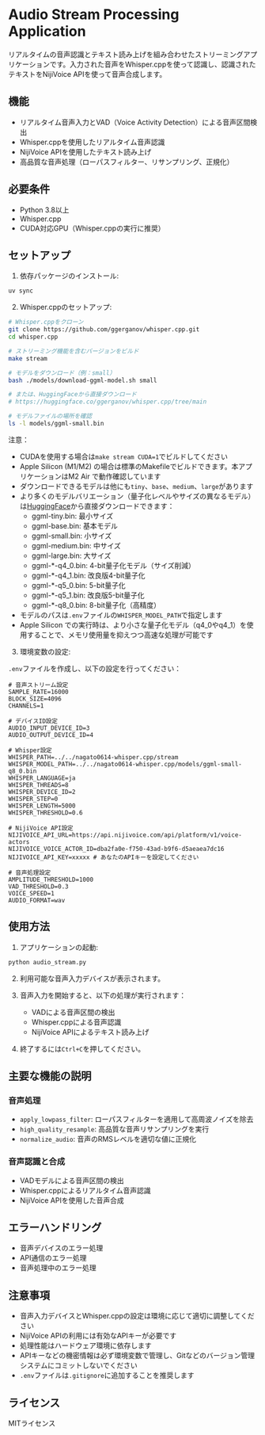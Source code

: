 # Audio Stream Processing Application

リアルタイムの音声認識とテキスト読み上げを組み合わせたストリーミングアプリケーションです。入力された音声をWhisper.cppを使って認識し、認識されたテキストをNijiVoice APIを使って音声合成します。

## 機能

- リアルタイム音声入力とVAD（Voice Activity Detection）による音声区間検出
- Whisper.cppを使用したリアルタイム音声認識
- NijiVoice APIを使用したテキスト読み上げ
- 高品質な音声処理（ローパスフィルター、リサンプリング、正規化）

## 必要条件

- Python 3.8以上
- Whisper.cpp
- CUDA対応GPU（Whisper.cppの実行に推奨）

## セットアップ

1. 依存パッケージのインストール:

```bash
uv sync
```

2. Whisper.cppのセットアップ:

```bash
# Whisper.cppをクローン
git clone https://github.com/ggerganov/whisper.cpp.git
cd whisper.cpp

# ストリーミング機能を含むバージョンをビルド
make stream

# モデルをダウンロード（例：small）
bash ./models/download-ggml-model.sh small

# または、HuggingFaceから直接ダウンロード
# https://huggingface.co/ggerganov/whisper.cpp/tree/main

# モデルファイルの場所を確認
ls -l models/ggml-small.bin
```

注意：
- CUDAを使用する場合は`make stream CUDA=1`でビルドしてください
- Apple Silicon (M1/M2) の場合は標準のMakefileでビルドできます。本アプリケーションはM2 Air で動作確認しています
- ダウンロードできるモデルは他にも`tiny`、`base`、`medium`、`large`があります
- より多くのモデルバリエーション（量子化レベルやサイズの異なるモデル）は[HuggingFace](https://huggingface.co/ggerganov/whisper.cpp/tree/main)から直接ダウンロードできます：
  - ggml-tiny.bin: 最小サイズ
  - ggml-base.bin: 基本モデル
  - ggml-small.bin: 小サイズ
  - ggml-medium.bin: 中サイズ
  - ggml-large.bin: 大サイズ
  - ggml-*-q4_0.bin: 4-bit量子化モデル（サイズ削減）
  - ggml-*-q4_1.bin: 改良版4-bit量子化
  - ggml-*-q5_0.bin: 5-bit量子化
  - ggml-*-q5_1.bin: 改良版5-bit量子化
  - ggml-*-q8_0.bin: 8-bit量子化（高精度）
- モデルのパスは`.env`ファイルの`WHISPER_MODEL_PATH`で指定します
- Apple Silicon での実行時は、より小さな量子化モデル（q4_0やq4_1）を使用することで、メモリ使用量を抑えつつ高速な処理が可能です

3. 環境変数の設定:

`.env`ファイルを作成し、以下の設定を行ってください：

```env
# 音声ストリーム設定
SAMPLE_RATE=16000
BLOCK_SIZE=4096
CHANNELS=1

# デバイスID設定
AUDIO_INPUT_DEVICE_ID=3
AUDIO_OUTPUT_DEVICE_ID=4

# Whisper設定
WHISPER_PATH=../../nagato0614-whisper.cpp/stream
WHISPER_MODEL_PATH=../../nagato0614-whisper.cpp/models/ggml-small-q8_0.bin
WHISPER_LANGUAGE=ja
WHISPER_THREADS=8
WHISPER_DEVICE_ID=2
WHISPER_STEP=0
WHISPER_LENGTH=5000
WHISPER_THRESHOLD=0.6

# NijiVoice API設定
NIJIVOICE_API_URL=https://api.nijivoice.com/api/platform/v1/voice-actors
NIJIVOICE_VOICE_ACTOR_ID=dba2fa0e-f750-43ad-b9f6-d5aeaea7dc16
NIJIVOICE_API_KEY=xxxxx # あなたのAPIキーを設定してください

# 音声処理設定
AMPLITUDE_THRESHOLD=1000
VAD_THRESHOLD=0.3
VOICE_SPEED=1
AUDIO_FORMAT=wav
```

## 使用方法

1. アプリケーションの起動:

```bash
python audio_stream.py
```

2. 利用可能な音声入力デバイスが表示されます。

3. 音声入力を開始すると、以下の処理が実行されます：
   - VADによる音声区間の検出
   - Whisper.cppによる音声認識
   - NijiVoice APIによるテキスト読み上げ

4. 終了するには`Ctrl+C`を押してください。

## 主要な機能の説明

### 音声処理

- `apply_lowpass_filter`: ローパスフィルターを適用して高周波ノイズを除去
- `high_quality_resample`: 高品質な音声リサンプリングを実行
- `normalize_audio`: 音声のRMSレベルを適切な値に正規化

### 音声認識と合成

- VADモデルによる音声区間の検出
- Whisper.cppによるリアルタイム音声認識
- NijiVoice APIを使用した音声合成

## エラーハンドリング

- 音声デバイスのエラー処理
- API通信のエラー処理
- 音声処理中のエラー処理

## 注意事項

- 音声入力デバイスとWhisper.cppの設定は環境に応じて適切に調整してください
- NijiVoice APIの利用には有効なAPIキーが必要です
- 処理性能はハードウェア環境に依存します
- APIキーなどの機密情報は必ず環境変数で管理し、Gitなどのバージョン管理システムにコミットしないでください
- `.env`ファイルは`.gitignore`に追加することを推奨します

## ライセンス

MITライセンス